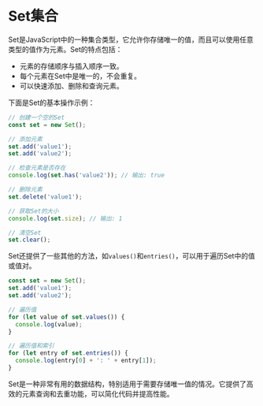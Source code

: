 # Set集合

Set是JavaScript中的一种集合类型，它允许你存储唯一的值，而且可以使用任意类型的值作为元素。Set的特点包括：

* 元素的存储顺序与插入顺序一致。
* 每个元素在Set中是唯一的，不会重复。
* 可以快速添加、删除和查询元素。

下面是Set的基本操作示例：

```javascript
// 创建一个空的Set
const set = new Set();

// 添加元素
set.add('value1');
set.add('value2');

// 检查元素是否存在
console.log(set.has('value2')); // 输出: true

// 删除元素
set.delete('value1');

// 获取Set的大小
console.log(set.size); // 输出: 1

// 清空Set
set.clear();
```

Set还提供了一些其他的方法，如`values()`和`entries()`，可以用于遍历Set中的值或值对。

```javascript
const set = new Set();
set.add('value1');
set.add('value2');

// 遍历值
for (let value of set.values()) {
  console.log(value);
}

// 遍历值和索引
for (let entry of set.entries()) {
  console.log(entry[0] + ': ' + entry[1]);
}
```

Set是一种非常有用的数据结构，特别适用于需要存储唯一值的情况。它提供了高效的元素查询和去重功能，可以简化代码并提高性能。
